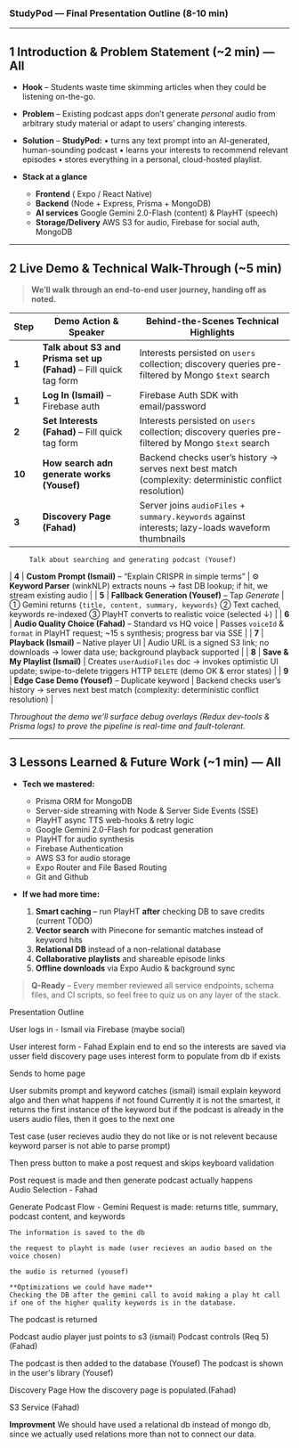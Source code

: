### StudyPod — Final Presentation Outline (8-10 min)

---

## 1  Introduction & Problem Statement  (\~2 min)  — **All**

* **Hook** – Students waste time skimming articles when they could be listening on-the-go.
* **Problem** – Existing podcast apps don’t generate *personal* audio from arbitrary study material or adapt to users’ changing interests.
* **Solution** – **StudyPod:** • turns any text prompt into an AI-generated, human-sounding podcast • learns your interests to recommend relevant episodes • stores everything in a personal, cloud-hosted playlist.
* **Stack at a glance**

  * **Frontend**  ( Expo / React Native)
  * **Backend** (Node + Express, Prisma + MongoDB)
  * **AI services** Google Gemini 2.0-Flash (content) & PlayHT (speech)
  * **Storage/Delivery** AWS S3 for audio, Firebase for social auth, MongoDB

---

## 2  Live Demo & Technical Walk-Through  (\~5 min)

> **We’ll walk through an end-to-end user journey, handing off as noted.**

| Step  | Demo Action & Speaker                                         | Behind-the-Scenes Technical Highlights                                                                                                      |
| ----- | ------------------------------------------------------------- | ------------------------------------------------------------------------------------------------------------------------------------------- |
| **1** | **Talk about S3 and Prisma set up (Fahad)** – Fill quick tag form               | Interests persisted on `users` collection; discovery queries pre-filtered by Mongo `$text` search                                           |
| **1** | **Log In (Ismail)** – Firebase auth                 | Firebase Auth SDK with email/password |
| **2** | **Set Interests (Fahad)** – Fill quick tag form               | Interests persisted on `users` collection; discovery queries pre-filtered by Mongo `$text` search                                           |
| **10** | **How search adn generate works  (Yousef)**              | Backend checks user’s history → serves next best match (complexity: deterministic conflict resolution)                                          |
| **3** | **Discovery Page (Fahad)**                                    | Server joins `audioFiles` + `summary.keywords` against interests; lazy-loads waveform thumbnails                                            |
         Talk about searching and generating podcast (Yousef) 
| **4** | **Custom Prompt (Ismail)** – “Explain CRISPR in simple terms” | ⚙️ **Keyword Parser** (winkNLP) extracts nouns → fast DB lookup; if hit, we stream existing audio                                           |
| **5** | **Fallback Generation (Yousef)** – Tap *Generate*             | ① Gemini returns `{title, content, summary, keywords}` ② Text cached, keywords re-indexed ③ PlayHT converts to realistic voice (selected ↓) |
| **6** | **Audio Quality Choice (Fahad)** – Standard vs HQ voice       | Passes `voiceId` & `format` in PlayHT request; \~15 s synthesis; progress bar via SSE                                                       |
| **7** | **Playback (Ismail)** – Native player UI                      | Audio URL is a signed S3 link; no downloads → lower data use; background playback supported                                                 |
| **8** | **Save & My Playlist (Ismail)**                               | Creates `userAudioFiles` doc → invokes optimistic UI update; swipe-to-delete triggers HTTP `DELETE` (demo OK & error states)                |
| **9** | **Edge Case Demo (Yousef)** – Duplicate keyword               | Backend checks user’s history → serves next best match (complexity: deterministic conflict resolution)                                      |

*Throughout the demo we’ll surface debug overlays (Redux dev-tools & Prisma logs) to prove the pipeline is real-time and fault-tolerant.*

---

## 3  Lessons Learned & Future Work  (\~1 min)  — **All**

* **Tech we mastered:**

  * Prisma ORM for MongoDB
  * Server-side streaming with Node & Server Side Events (SSE)
  * PlayHT async TTS web-hooks & retry logic
  * Google Gemini 2.0-Flash for podcast generation
  * PlayHT for audio synthesis
  * Firebase Authentication
  * AWS S3 for audio storage
  * Expo Router and File Based Routing
  * Git and Github

* **If we had more time:**

  1. **Smart caching** – run PlayHT **after** checking DB to save credits (current TODO)
  2. **Vector search** with Pinecone for semantic matches instead of keyword hits
  3. **Relational DB** instead of a non-relational database
  4. **Collaborative playlists** and shareable episode links
  5. **Offline downloads** via Expo Audio & background sync

> **Q-Ready** – Every member reviewed all service endpoints, schema files, and CI scripts, so feel free to quiz us on any layer of the stack.

Presentation Outline

User logs in - Ismail via Firebase (maybe social)

User interest form - Fahad
    Explain end to end so the interests are saved via usser field
    discovery page uses interest form to populate from db if exists

Sends to home page

User submits prompt and keyword catches (ismail)
    ismail explain keyword algo and then what happens if not found
    Currently it is not the smartest, it returns the first instance of the keyword
    but if the podcast is already in the users audio files, then it goes to the next one

Test case (user recieves audio they do not like or is not relevent because
keyword parser is not able to parse prompt)

Then press button to make a post request and skips keyboard validation

Post request is made and then generate podcast actually happens  
Audio Selection - Fahad

Generate Podcast Flow -
    Gemini Request is made: returns title, summary, podcast content,
    and keywords

    The information is saved to the db 
    
    the request to playht is made (user recieves an audio based on the 
    voice chosen) 

    the audio is returned (yousef)

    **Optimizations we could have made**
    Checking the DB after the gemini call to avoid making a play ht call 
    if one of the higher quality keywords is in the database. 

The podcast is returned

Podcast audio player just points to s3 (ismail)
Podcast controls (Req 5) (Fahad)

The podcast is then added to the database (Yousef)
The podcast is shown in the user's library (Yousef)

Discovery Page
How the discovery page is populated.(Fahad)

S3 Service (Fahad)

**Improvment**
We should have used a relational db instead of mongo db, since we actually used
relations more than not to connect our data.
